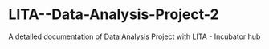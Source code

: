 # LITA--Data-Analysis-Project-2
A detailed documentation of Data Analysis Project with LITA - Incubator hub 
